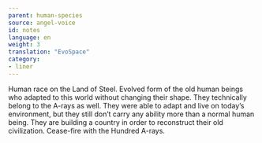 ```yaml
---
parent: human-species
source: angel-voice
id: notes
language: en
weight: 3
translation: "EvoSpace"
category:
- liner
---
```


Human race on the Land of Steel. Evolved form of the old human beings who adapted to this world without changing their shape. They technically belong to the A-rays as well.
They were able to adapt and live on today’s environment, but they still don’t carry any ability more than a normal human being.
They are building a country in order to reconstruct their old civilization. Cease-fire with the Hundred A-rays.
